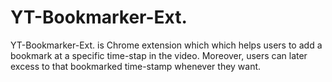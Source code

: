 # YT-Bookmarker-Ext.
YT-Bookmarker-Ext. is Chrome extension which which helps users to add a bookmark at a specific time-stap in the video. Moreover, users can later excess to that bookmarked time-stamp whenever they want.
